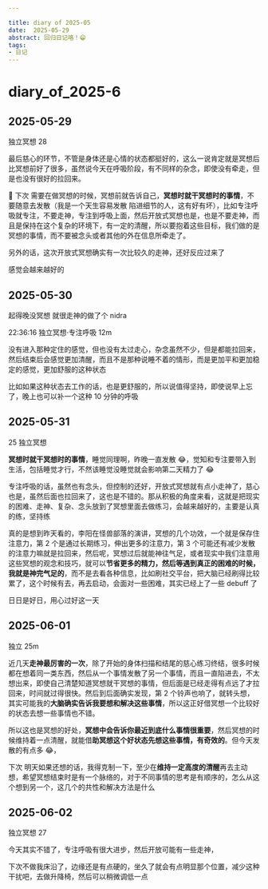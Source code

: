 ```yaml
---

title: diary of 2025-05
date:  2025-05-29
abstract: 回归日记咯！😁
tags: 
- 日记
---
```


# diary_of_2025-6

## 2025-05-29

独立冥想 28

最后慈心的环节，不管是身体还是心情的状态都挺好的，这么一说肯定就是冥想后比冥想前好了很多，虽然说今天在呼吸阶段，有不同样的杂念，即使没有牵走，但是也没有很好的拉回来。

🎇 下次
需要在做冥想的时候，冥想前就告诉自己，**冥想时就干冥想时的事情**，不要随意去发散（我是一个天生容易发散 陷进细节的人，这有好有坏），比如专注呼吸就专注，不要走神，专注到呼吸上面，然后开放式冥想也是，也是不要走神，而且是保持在这个复杂的环境下，有一定的清醒，所以要抱着这些目标，我们做的是冥想的事情，而不要被念头或者其他的外在信息所牵走了。

另外的话，这次开放式冥想确实有一次比较久的走神，还好反应过来了

感觉会越来越好的

## 2025-05-30

起得晚没冥想
就很走神的做了个 nidra

22:36:16
独立冥想·专注呼吸 12m

没有进入那种定住的感觉，但也没有太过走心，杂念虽然不少，但是都能拉回来，然后结束后会感觉更加清醒，而且不是那种说睡不着的情形，而是更加平和更加稳定的感觉，更加舒服的这种状态

比如如果这种状态去工作的话，也是更舒服的，所以说值得坚持，即使说早上忘了，晚上也可以补一个这种 10 分钟的呼吸

## 2025-05-31

25 独立冥想

**冥想时就干冥想时的事情**，睡觉同理啊，昨晚一直发散 😂，觉知和专注要带入到生活，包括睡觉才行，不然该睡觉没睡觉就会影响第二天精力了 😂

专注呼吸的话，虽然也有念头，但控制的还好，开放式冥想就有点小走神了，慈心也是，虽然后面也拉回来了，这也是不错的。那从积极的角度来看，这就是把现实的困难、走神、复杂、念头放到了冥想里面去做练习，会越来越好的，主要是认真的练，坚持练

真的是想到昨天看的，李阳在怪兽部落的演讲，冥想的几个功效，一个就是保存住注意力，第 2 个是通过长期练习，伸出更多的注意力，第 3 个可能还有减少发散的注意力嘛就是拉回来，然后呢，冥想过后就能神往气足，或者现实中我们注意用这些冥想的观念和技巧，就可以**节省更多的精力，然后等遇到真正的困难的时候，我就是神完气足的**，而不是去看各种信息，比如刷社交平台，把大脑已经刷得比较累了，这个时候有去，再去启动，会面对一些困难，其实已经上了一些 debuff 了

日日是好日，用心过好这一天

## 2025-06-01

独立 25m

近几天**走神最厉害的一次**，除了开始的身体扫描和结尾的慈心练习终结，很多时候都在想着同一类东西，然后从一个事情发散了另一个事情，而且一直陷进去，不太想出来，即使自己清楚知道冥想就干冥想的事情，但后面是已经走得有点远了才拉回来，时间就过得很快。然后到后面确实发现，第 2 个铃声也响了，就转头想，其实可能我的**大脑确实告诉我要想和解决这些事情**，所以这正好借冥想一个比较好的状态去想一些事情也不错。

所以这也是冥想的好处，**冥想中会告诉你最近到底什么事情很重要**，然后冥想的时候维持着一点清醒，就能借**助冥想这个好状态先想这些事情，有奇效的**。但今天发散的有点多 😂，

下次
明天如果还想的话，我得克制一下，至少在**维持一定高度的清醒**再去主动想，希望冥想结束时是有一个脉络的，对于不同事情的思考是有顺序的，怎么从这个想到另一个，这几个的共性和解决方法是什么

## 2025-06-02

独立冥想 27

今天其实不错了，专注呼吸有很大进步，然后开放可能有一些走神，

下次不做我床沿了，边缘还是有点硬的，坐久了就会有点明显那个位置，减少这种干扰吧，去做升降椅，然后可以稍微调低一点
